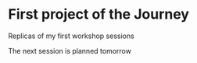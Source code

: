 # First project of the Journey

Replicas of my first workshop sessions

The next session is planned tomorrow